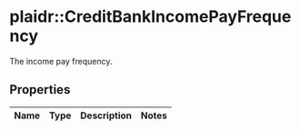 # plaidr::CreditBankIncomePayFrequency

The income pay frequency.

## Properties
Name | Type | Description | Notes
------------ | ------------- | ------------- | -------------


